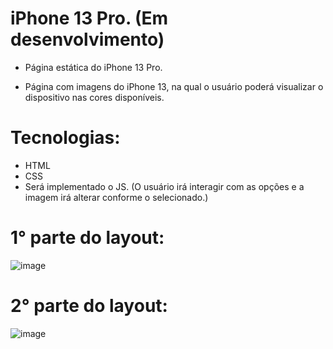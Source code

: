 # iPhone 13 Pro. (Em desenvolvimento)
- Página estática do iPhone 13 Pro.

- Página com imagens do iPhone 13, na qual o usuário poderá visualizar o dispositivo nas cores disponíveis.

# Tecnologias:

- HTML
- CSS
- Será implementado o JS. (O usuário irá interagir com as opções e a imagem irá alterar conforme o selecionado.)

# 1° parte do layout: 

![image](https://user-images.githubusercontent.com/100312812/201531471-9771ebae-0eba-4dd8-835c-eb79b46dc709.png)

# 2° parte do layout: 

![image](https://user-images.githubusercontent.com/100312812/201531523-aa98f4c7-5739-4017-bd5d-7812db1055d0.png)


